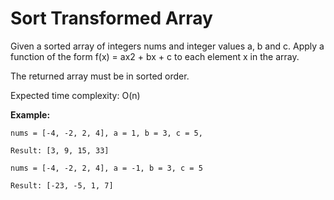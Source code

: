 # Sort Transformed Array

Given a sorted array of integers nums and integer values a, b and c. Apply a function of the form f(x) = ax2 + bx + c to each element x in the array.

The returned array must be in sorted order.

Expected time complexity: O(n)

**Example:**
```
nums = [-4, -2, 2, 4], a = 1, b = 3, c = 5,

Result: [3, 9, 15, 33]

nums = [-4, -2, 2, 4], a = -1, b = 3, c = 5

Result: [-23, -5, 1, 7]
```
